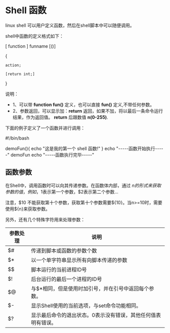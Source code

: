 # Shell 函数

linux shell 可以用户定义函数，然后在shell脚本中可以随便调用。

shell中函数的定义格式如下：

[ function ] funname [()]

{

    action;

    [return int;]

}

说明：

* 1、可以带 **function fun()** 定义，也可以直接 **fun()** 定义,不带任何参数。
* 2、参数返回，可以显示加：**return** 返回，如果不加，将以最后一条命令运行结果，作为返回值。 **return** 后跟数值 **n(0-255)**.

下面的例子定义了一个函数并进行调用：

#!/bin/bash

demoFun(){
    echo "这是我的第一个 shell 函数!"
}
echo "-----函数开始执行-----"
demoFun
echo "-----函数执行完毕-----"


## 函数参数

在Shell中，调用函数时可以向其传递参数。在函数体内部，通过 $n 的形式来获取参数的值，例如，$1表示第一个参数，$2表示第二个参数...


注意，\$10 不能获取第十个参数，获取第十个参数需要\${10}。当n>=10时，需要使用\${n}来获取参数。

另外，还有几个特殊字符用来处理参数：

| 参数处理                                                          | 说明                                                          |
| ----------------------------------------------------------------- | ------------------------------------------------------------- |
| $#                                                                | 传递到脚本或函数的参数个数                                    |
| $*                                                                | 以一个单字符串显示所有向脚本传递的参数                        |
| $$                                                                | 脚本运行的当前进程ID号                                        |
| $!                                                                | 后台运行的最后一个进程的ID号                                  |
| $@       | 与\$*相同，但是使用时加引号，并在引号中返回每个参数。 |                                                               |
| $-                                                                | 显示Shell使用的当前选项，与set命令功能相同。                  |
| $?                                                                | 显示最后命令的退出状态。0表示没有错误，其他任何值表明有错误。 |
